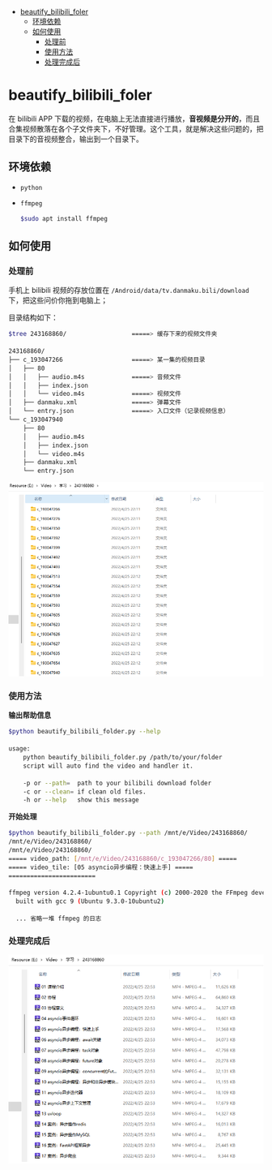 - [beautify_bilibili_foler](#beautify_bilibili_foler)
  - [环境依赖](#环境依赖)
  - [如何使用](#如何使用)
    - [处理前](#处理前)
    - [使用方法](#使用方法)
    - [处理完成后](#处理完成后)

# beautify_bilibili_foler

在 bilibili APP 下载的视频，在电脑上无法直接进行播放，**音视频是分开的**，而且合集视频散落在各个子文件夹下，不好管理。这个工具，就是解决这些问题的，把目录下的音视频整合，输出到一个目录下。

## 环境依赖

- `python`

- `ffmpeg`

    ```sh
    $sudo apt install ffmpeg
    ```

## 如何使用

### 处理前

手机上 bilibili 视频的存放位置在 `/Android/data/tv.danmaku.bili/download` 下，把这些问价你拖到电脑上；

目录结构如下：

```sh
$tree 243168860/                  =====> 缓存下来的视频文件夹

243168860/
├── c_193047266                   =====> 某一集的视频目录
│   ├── 80
│   │   ├── audio.m4s             =====> 音频文件
│   │   ├── index.json
│   │   └── video.m4s             =====> 视频文件
│   ├── danmaku.xml               =====> 弹幕文件
│   └── entry.json                =====> 入口文件（记录视频信息）
└── c_193047940
    ├── 80
    │   ├── audio.m4s
    │   ├── index.json
    │   └── video.m4s
    ├── danmaku.xml
    └── entry.json
```

![alt](./images/download_folder.png)

### 使用方法

**输出帮助信息**

```sh
$python beautify_bilibili_folder.py --help

usage:
    python beautify_bilibili_folder.py /path/to/your/folder
    script will auto find the video and handler it.

    -p or --path=  path to your bilibili download folder
    -c or --clean= if clean old files.
    -h or --help   show this message
```

**开始处理**

```sh
$python beautify_bilibili_folder.py --path /mnt/e/Video/243168860/
/mnt/e/Video/243168860/
/mnt/e/Video/243168860/
===== video_path: [/mnt/e/Video/243168860/c_193047266/80] =====
===== video_tile: [05 asyncio异步编程：快速上手] =====
========================

ffmpeg version 4.2.4-1ubuntu0.1 Copyright (c) 2000-2020 the FFmpeg developers
  built with gcc 9 (Ubuntu 9.3.0-10ubuntu2)

  ... 省略一堆 ffmpeg 的日志

```

### 处理完成后

![alt](./images/result.png)
